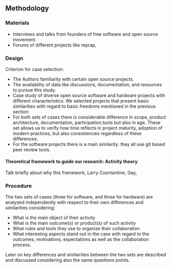 ## Methodology

### Materials
- Interviews and talks from founders of free software and open source movement.
- Forums of different projects like reprap,
### Design
Criterion for case selection:
- The Authors familiarity with certain open source projects.
- The availability of data like discussions, documentation, and resources to pursue this study.
- Case study of diverse open source software and hardware projects with different characteristics:
We selected projects that present basic similarities with regard to basic freedoms mentioned in the previous section:
- For both sets of cases there is considerable difference in scope, product architecture, documentation, participation,tools but also in age. These set allows us to verify how time reflects in project maturity, adoption of modern practices, but also consistencies regardless of these differences.
- For the software projects there is a main similarity: they all use git based peer review tools.

#### Theoretical framework to guide our research: Activity theory
Talk briefly about why this framework, Larry Cosntantine, Gay,

### Procedure
The two sets of cases (three for software, and three for hardware) are analyzed independently with respect to their own differences and similarities considering:
- What is the main object of their activity
- What is the main outcome(s) or product(s) of such activity
- What rules and tools they use to organize their collaboration
- What interesting aspects stand out in the case with regard to the outcomes, motivations, expectations as well as the collaboration process.

Later on key differences and similarities between the two sets are described and discussed considering also the same questions points.
